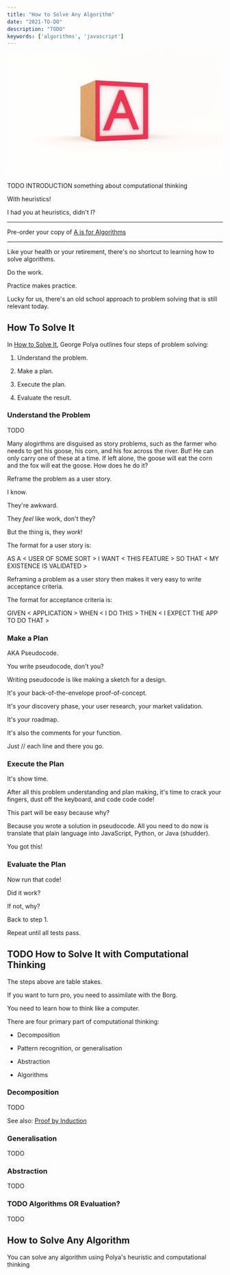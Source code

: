```yaml
---
title: "How to Solve Any Algorithm"
date: "2021-TO-DO"
description: "TODO"
keywords: ['algorithms', 'javascript']
---
```



![ algorithms ](./jarednielsen-algorithms.png)


TODO INTRODUCTION
something about computational thinking 

With heuristics! 

I had you at heuristics, didn't I? 

---

Pre-order your copy of [A is for Algorithms](https://gum.co/algorithms)

---

Like your health or your retirement, there's no shortcut to learning how to solve algorithms. 

Do the work. 

Practice makes practice. 


Lucky for us, there's an old school approach to problem solving that is still relevant today. 


## How To Solve It

In [How to Solve It](TODO), George Polya outlines four steps of problem solving: 

1. Understand the problem.

2. Make a plan.

3. Execute the plan. 

4. Evaluate the result.


### Understand the Problem

TODO 

Many alogirthms are disguised as story problems, such as the farmer who needs to get his goose, his corn, and his fox across the river. But! He can only carry one of these at a time. If left alone, the goose will eat the corn and the fox will eat the goose. How does he do it? 

Reframe the problem as a user story. 

I know. 

They're awkward. 

They _feel_ like work, don't they?

But the thing is, they _work_! 

The format for a user story is: 

AS A < USER OF SOME SORT >
I WANT < THIS FEATURE >
SO THAT < MY EXISTENCE IS VALIDATED >

Reframing a problem as a user story then makes it very easy to write acceptance criteria. 

The format for acceptance criteria is: 

GIVEN < APPLICATION >
WHEN < I DO THIS >
THEN < I EXPECT THE APP TO DO THAT >


### Make a Plan

AKA Pseudocode. 

You write pseudocode, don't you? 

Writing pseudocode is like making a sketch for a design. 

It's your back-of-the-envelope proof-of-concept. 

It's your discovery phase, your user research, your market validation. 

It's your roadmap. 

It's also the comments for your function. 

Just // each line and there you go. 


### Execute the Plan

It's show time. 

After all this problem understanding and plan making, it's time to crack your fingers, dust off the keyboard, and code code code! 

This part will be easy because why? 

Because you wrote a solution in pseudocode. All you need to do now is translate that plain language into JavaScript, Python, or Java (shudder).

You got this! 


### Evaluate the Plan

Now run that code! 

Did it work? 

If not, why? 

Back to step 1. 

Repeat until all tests pass. 


## TODO How to Solve It with Computational Thinking 

The steps above are table stakes. 

If you want to turn pro, you need to assimilate with the Borg. 

You need to learn how to think like a computer. 

There are four primary part of computational thinking: 

* Decomposition

* Pattern recognition, or generalisation

* Abstraction 

* Algorithms 


### Decomposition

TODO 

See also: [Proof by Induction](https://jarednielsen.com/proof-induction/)


### Generalisation

TODO 


### Abstraction 

TODO 


### TODO Algorithms OR Evaluation?

TODO 






## How to Solve Any Algorithm

You can solve any algorithm using Polya's heuristic and computational thinking



